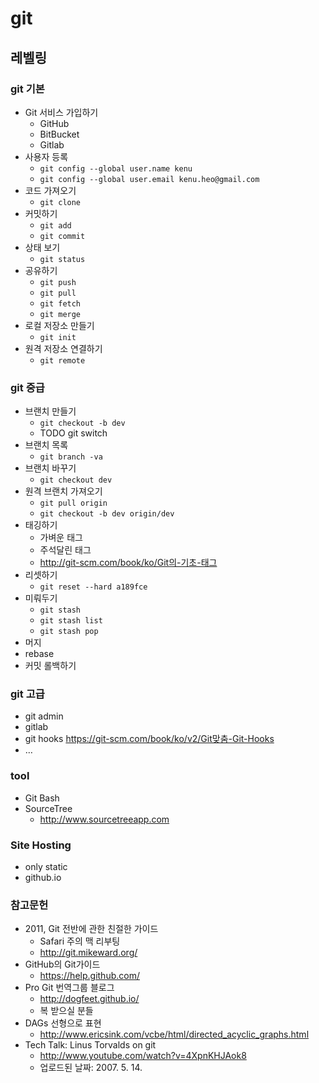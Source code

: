# git
## 레벨링
### git 기본
- Git 서비스 가입하기
  - GitHub
  - BitBucket
  - Gitlab
- 사용자 등록
  - `git config --global user.name kenu`
  - `git config --global user.email kenu.heo@gmail.com`
- 코드 가져오기
  - `git clone`
- 커밋하기
  - `git add`
  - `git commit`
- 상태 보기
  - `git status`
- 공유하기
  - `git push`
  - `git pull`
  - `git fetch`
  - `git merge`
- 로컬 저장소 만들기
  - `git init`
- 원격 저장소 연결하기
  - `git remote`

### git 중급
- 브랜치 만들기
  - `git checkout -b dev`
  - TODO git switch
- 브랜치 목록
  - `git branch -va`
- 브랜치 바꾸기
  - `git checkout dev`
- 원격 브랜치 가져오기
  - `git pull origin`
  - `git checkout -b dev origin/dev`
- 태깅하기
  - 가벼운 태그
  - 주석달린 태그
  - http://git-scm.com/book/ko/Git의-기초-태그
- 리셋하기
  - `git reset --hard a189fce`
- 미뤄두기
  - `git stash`
  - `git stash list`
  - `git stash pop`
- 머지
- rebase
- 커밋 롤백하기

### git 고급
- git admin
- gitlab
- git hooks https://git-scm.com/book/ko/v2/Git맞춤-Git-Hooks
- …

### tool
- Git Bash
- SourceTree
  - http://www.sourcetreeapp.com

### Site Hosting
- only static
- github.io


### 참고문헌
- 2011, Git 전반에 관한 친절한 가이드
  - Safari 주의 맥 리부팅
  - http://git.mikeward.org/
- GitHub의 Git가이드
  - https://help.github.com/
- Pro Git 번역그룹 블로그
  - http://dogfeet.github.io/
  - 복 받으실 분들
- DAGs 선형으로 표현
  - http://www.ericsink.com/vcbe/html/directed_acyclic_graphs.html
- Tech Talk: Linus Torvalds on git
  - http://www.youtube.com/watch?v=4XpnKHJAok8
  - 업로드된 날짜: 2007. 5. 14.
